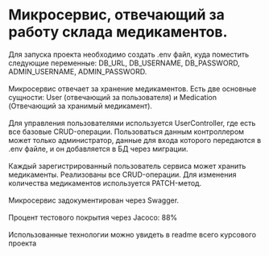 # Микросервис, отвечающий за работу склада медикаментов. 
Для запуска проекта необходимо создать .env файл, куда поместить следующие переменные: DB_URL, DB_USERNAME, DB_PASSWORD, ADMIN_USERNAME, ADMIN_PASSWORD.<br><br>
Микросервис отвечает за хранение медикаментов. Есть две основные сущности: User (отвечающий за пользователя) и Medication (Отвечающий за хранимый медикамент).<br><br>
Для управления пользователями используется UserController, где есть все базовые CRUD-операции. Пользоваться данным контроллером может только администратор, данные для входа которого передаются в .env файле, и он добавляется в БД через миграции.<br><br>
Каждый зарегистрированный пользователь сервиса может хранить медикаменты. Реализованы все CRUD-операции. Для изменения количества медикаментов используется PATCH-метод.<br><br>
Микросервис задокументирован через Swagger.<br><br>
Процент тестового покрытия через Jacoco: 88% <br><br>
Использованные технологии можно увидеть в readme всего курсового проекта